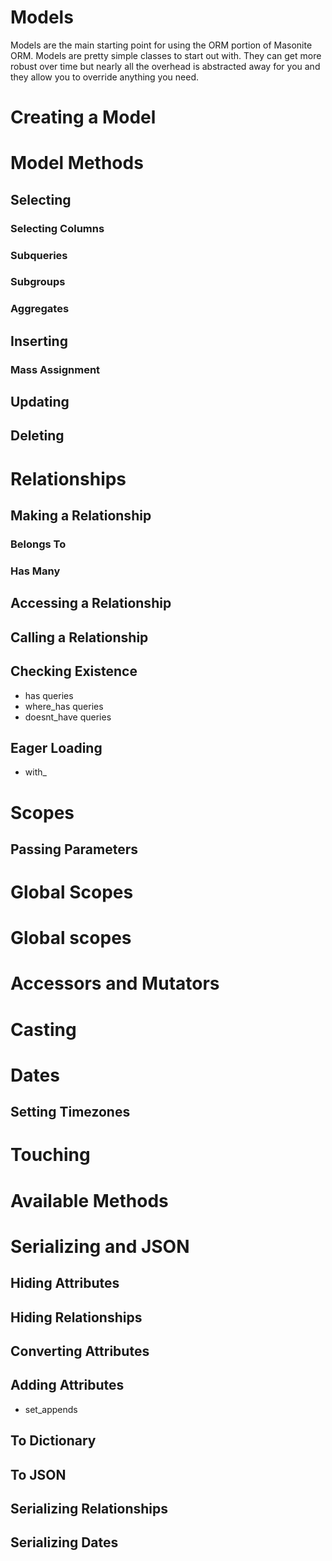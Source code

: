 # Models

Models are the main starting point for using the ORM portion of Masonite ORM. Models are pretty simple classes to start out with. They can get more robust over time but nearly all the overhead is abstracted away for you and they allow you to override anything you need.

# Creating a Model

# Model Methods

## Selecting

### Selecting Columns

### Subqueries

### Subgroups

### Aggregates

## Inserting

### Mass Assignment

## Updating

## Deleting

# Relationships

## Making a Relationship

### Belongs To

### Has Many

## Accessing a Relationship

## Calling a Relationship

## Checking Existence

* has queries
* where_has queries
* doesnt_have queries

## Eager Loading

* with_

# Scopes

## Passing Parameters

# Global Scopes

# Global scopes

# Accessors and Mutators

# Casting

# Dates

## Setting Timezones

# Touching

# Available Methods

# Serializing and JSON

## Hiding Attributes

## Hiding Relationships

## Converting Attributes

## Adding Attributes

* set_appends

## To Dictionary

## To JSON

## Serializing Relationships

## Serializing Dates
